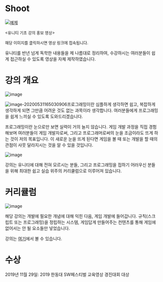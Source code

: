 # Shoot

[![예제](http://img.youtube.com/vi/myz7rz8gi-Y/0.jpg)](https://youtu.be/myz7rz8gi-Y?t=0s) 

<font size=2><유니티 기초 강의 홍보 영상></font>

<font size=2>해당 이미지를 클릭하시면 영상 링크에 접속됩니다.</font>

유니티를 반년 넘게 독학한 내용들을 제 나름대로 정리하여, 수강하시는 여러분들이 쉽게 접근하실 수 있도록 영상을 자체 제작하였습니다.



# 강의 개요

![image](https://user-images.githubusercontent.com/27941099/83348267-ee1b1c80-a365-11ea-80c3-7cd100a9e727.png)

![image-20200531165030906](C:\Users\y0264\AppData\Roaming\Typora\typora-user-images\image-20200531165030906.png)프로그래밍이란 심플하게 생각하면 쉽고, 복잡하게 생각하게 되면 그만큼 어려운 것도 없는 과목이라 생각합니다. 여러분들에게 프로그래밍을 쉽게 느끼실 수 있도록 도와드리겠습니다.

프로그래밍이란 눈으로만 보면 실력이 거의 늘지 않습니다. 게임 개발 과정을 직접 경험해보며 여러분들이 게임 개발자로써, 그리고 프로그래머로써의 눈을 조금이라도 뜨게 하는 것이 저의 목표입니다. 이 새로운 눈을 뜨게 된다면 게임을 볼 때 또는 개발을 할 때의 관점이 사뭇 달라지시는 것을 알 수 있을 것입니다. 

 ![image](https://user-images.githubusercontent.com/27941099/83348281-0a1ebe00-a366-11ea-8b3a-5e53adabaf2f.png)

강의는 유니티에 대해 전혀 모르시는 분들, 그리고 프로그래밍을 접하기 어러우신 분들을 위해 최대한 쉽고 실습 위주의 커리큘럼으로 이루어져 있습니다. 



# 커리큘럼

![image](https://user-images.githubusercontent.com/27941099/83348292-1a369d80-a366-11ea-85f4-60941bc5f0c6.png)

해당 강의는 개발에 필요한 개념에 대해 익힌 다음, 게임 개발에 들어갑니다. 규칙(스크립트 또는 프로그래밍)을 정립하는 시스템, 게임답게 만들어주는 컨텐츠를 통해 게임에 없어서는 안 될 요소들만 넣었습니다.



강의는 [여기](https://www.youtube.com/watch?v=4WLpL9XEtKU&list=PLe9a9nZWxF0YF-f_izM4Q7X9XgzOrpqSO)에서 볼 수 있습니다.



# 수상

2019년 11월 29일: 2019 한동대 SW페스티벌 교육영상 경진대회 대상

